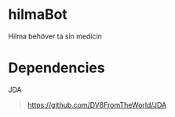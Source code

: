 # hilmaBot
Hilma behöver ta sin medicin

# Dependencies 
JDA
> https://github.com/DV8FromTheWorld/JDA
